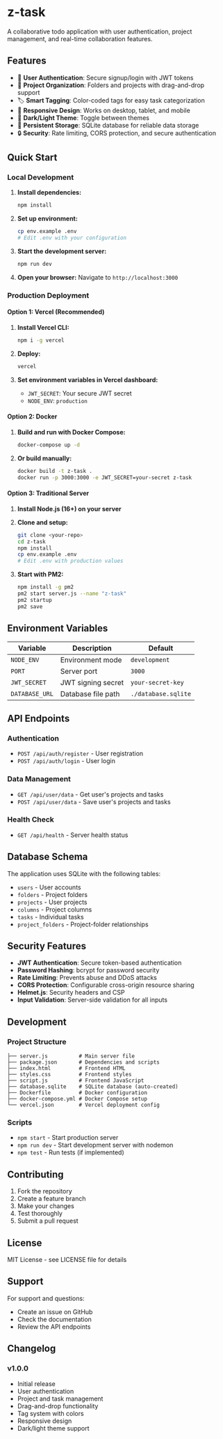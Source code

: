 # z-task

A collaborative todo application with user authentication, project management, and real-time collaboration features.

## Features

- 🔐 **User Authentication**: Secure signup/login with JWT tokens
- 📁 **Project Organization**: Folders and projects with drag-and-drop support
- 🏷️ **Smart Tagging**: Color-coded tags for easy task categorization
- 📱 **Responsive Design**: Works on desktop, tablet, and mobile
- 🌙 **Dark/Light Theme**: Toggle between themes
- 💾 **Persistent Storage**: SQLite database for reliable data storage
- 🔒 **Security**: Rate limiting, CORS protection, and secure authentication

## Quick Start

### Local Development

1. **Install dependencies:**
   ```bash
   npm install
   ```

2. **Set up environment:**
   ```bash
   cp env.example .env
   # Edit .env with your configuration
   ```

3. **Start the development server:**
   ```bash
   npm run dev
   ```

4. **Open your browser:**
   Navigate to `http://localhost:3000`

### Production Deployment

#### Option 1: Vercel (Recommended)

1. **Install Vercel CLI:**
   ```bash
   npm i -g vercel
   ```

2. **Deploy:**
   ```bash
   vercel
   ```

3. **Set environment variables in Vercel dashboard:**
   - `JWT_SECRET`: Your secure JWT secret
   - `NODE_ENV`: `production`

#### Option 2: Docker

1. **Build and run with Docker Compose:**
   ```bash
   docker-compose up -d
   ```

2. **Or build manually:**
   ```bash
   docker build -t z-task .
   docker run -p 3000:3000 -e JWT_SECRET=your-secret z-task
   ```

#### Option 3: Traditional Server

1. **Install Node.js (16+) on your server**

2. **Clone and setup:**
   ```bash
   git clone <your-repo>
   cd z-task
   npm install
   cp env.example .env
   # Edit .env with production values
   ```

3. **Start with PM2:**
   ```bash
   npm install -g pm2
   pm2 start server.js --name "z-task"
   pm2 startup
   pm2 save
   ```

## Environment Variables

| Variable | Description | Default |
|----------|-------------|---------|
| `NODE_ENV` | Environment mode | `development` |
| `PORT` | Server port | `3000` |
| `JWT_SECRET` | JWT signing secret | `your-secret-key` |
| `DATABASE_URL` | Database file path | `./database.sqlite` |

## API Endpoints

### Authentication
- `POST /api/auth/register` - User registration
- `POST /api/auth/login` - User login

### Data Management
- `GET /api/user/data` - Get user's projects and tasks
- `POST /api/user/data` - Save user's projects and tasks

### Health Check
- `GET /api/health` - Server health status

## Database Schema

The application uses SQLite with the following tables:
- `users` - User accounts
- `folders` - Project folders
- `projects` - User projects
- `columns` - Project columns
- `tasks` - Individual tasks
- `project_folders` - Project-folder relationships

## Security Features

- **JWT Authentication**: Secure token-based authentication
- **Password Hashing**: bcrypt for password security
- **Rate Limiting**: Prevents abuse and DDoS attacks
- **CORS Protection**: Configurable cross-origin resource sharing
- **Helmet.js**: Security headers and CSP
- **Input Validation**: Server-side validation for all inputs

## Development

### Project Structure
```
├── server.js          # Main server file
├── package.json       # Dependencies and scripts
├── index.html         # Frontend HTML
├── styles.css         # Frontend styles
├── script.js          # Frontend JavaScript
├── database.sqlite    # SQLite database (auto-created)
├── Dockerfile         # Docker configuration
├── docker-compose.yml # Docker Compose setup
└── vercel.json        # Vercel deployment config
```

### Scripts
- `npm start` - Start production server
- `npm run dev` - Start development server with nodemon
- `npm test` - Run tests (if implemented)

## Contributing

1. Fork the repository
2. Create a feature branch
3. Make your changes
4. Test thoroughly
5. Submit a pull request

## License

MIT License - see LICENSE file for details

## Support

For support and questions:
- Create an issue on GitHub
- Check the documentation
- Review the API endpoints

## Changelog

### v1.0.0
- Initial release
- User authentication
- Project and task management
- Drag-and-drop functionality
- Tag system with colors
- Responsive design
- Dark/light theme support

